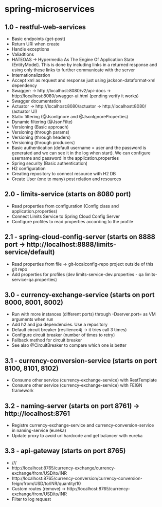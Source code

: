 # spring-microservices
## 1.0 - restful-web-services
- Basic endpoints (get-post)
- Return URI when create
- Handle exceptions
- Valiadtions
- HATEOAS -> Hypermedia As The Engine Of Application State (EntityModel). 
This is done by including links in a returned response and using only these links to further communicate with the server
- Internationalization
- Accept xml as request and response just using jackson-dataformat-xml dependency
- Swagger:
-> http://localhost:8080/v2/api-docs 
-> http://localhost:8080/swagger-ui.html (pending verify it works)
- Swagger documentation
- Actuator
-> http://localhost:8080/actuator 
-> http://localhost:8080/  (actuator UI)
- Static filtering (@JsonIgnore and @JsonIgnoreProperties)
- Dynamic filtering (@JsonFilte)
- Versioning (Basic approach)
- Versioning (through params)
- Versioning (through headers)
- Versioning (through producers)
- Basic authentication (default username = user and the password is generated and we can see it in the log when start). We can configure username and password in the application.properties
- Spring security (Basic authentication)
- H2 configuration
- Creating repository to connect resource with H2 DB
- Create User (one to many) post relation and resources

## 2.0 - limits-service (starts on 8080 port)
- Read properties from configuration (Config class and application.properties)
- Connect Limits Service to Spring Cloud Config Server
- Configure profiles to read properties according to the profile

## 2.1 - spring-cloud-config-server (starts on 8888 port -> http://localhost:8888/limits-service/default)
- Read properties from file -> git-localconfig-repo project outside of this git repo
- Add properties for profiles (dev limits-service-dev.properties - qa limits-service-qa.properties)

## 3.0 - currency-exchange-service (starts on port 8000, 8001, 8002)
- Run with more instances (different ports) through -Dserver.port=<port> as VM arguments when run 
- Add h2 and jpa dependencies. Use a repository
- Default circuit breaker (resilience4j -> it tries call 3 times)
- Configure circuit breaker (number of times to retry)
- Fallback method for circuit breaker
- See also @CircuitBreaker to compare which one is better

## 3.1 - currency-conversion-service (starts on port 8100, 8101, 8102)
- Consume other service (currency-exchange-service) with RestTemplate
- Consume other service (currency-exchange-service) with FEIGN framework

## 3.2 - naming-server (starts on port 8761) -> http://localhost:8761
- Registre currency-exchange-service and currency-conversion-service in naming-service (eureka)
- Update proxy to avoid url hardcode and get balancer with eureka

## 3.3 - api-gateway (starts on port 8765)
- <host>//<name-on-eureka	>/<endpoint>
- http://localhost:8765/currency-exchange/currency-exchange/from/USD/to/INR
- http://localhost:8765/currency-conversion/currency-conversion-feign/from/USD/to/INR/quantity/10
- Custom routes (remove<name-on-eureka>) -> http://localhost:8765/currency-exchange/from/USD/to/INR
- Filter to log request